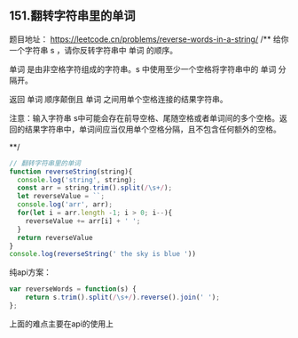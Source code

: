 ## 151.翻转字符串里的单词

题目地址： https://leetcode.cn/problems/reverse-words-in-a-string/
/**
  给你一个字符串 s ，请你反转字符串中 单词 的顺序。

  单词 是由非空格字符组成的字符串。s 中使用至少一个空格将字符串中的 单词 分隔开。

  返回 单词 顺序颠倒且 单词 之间用单个空格连接的结果字符串。

  注意：输入字符串 s中可能会存在前导空格、尾随空格或者单词间的多个空格。返回的结果字符串中，单词间应当仅用单个空格分隔，且不包含任何额外的空格。

 **/
```js
// 翻转字符串里的单词
function reverseString(string){
  console.log('string', string);
  const arr = string.trim().split(/\s+/);
  let reverseValue = ``;
  console.log('arr', arr);
  for(let i = arr.length -1; i > 0; i--){
    reverseValue += arr[i] + ' ';
  }
  return reverseValue
}
console.log(reverseString(' the sky is blue '))
```

纯api方案：
```js
var reverseWords = function(s) {
    return s.trim().split(/\s+/).reverse().join(' ');
};
```
上面的难点主要在api的使用上